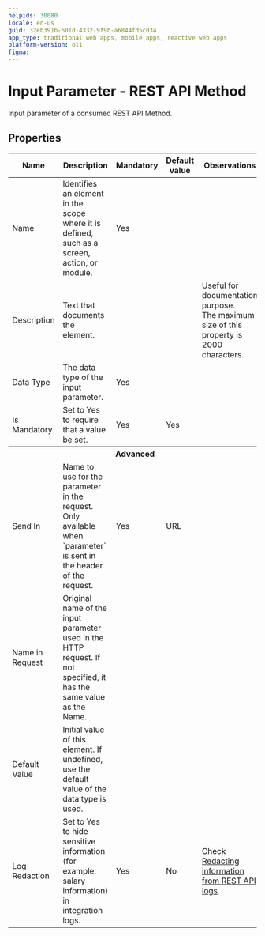 ```yaml
---
helpids: 30080
locale: en-us
guid: 32eb391b-601d-4332-9f9b-a6844fd5c034
app_type: traditional web apps, mobile apps, reactive web apps
platform-version: o11
figma:
---
```


# Input Parameter - REST API Method

Input parameter of a consumed REST API Method.

## Properties

<table markdown="1">
<thead>
<tr>
<th>Name</th>
<th>Description</th>
<th>Mandatory</th>
<th>Default value</th>
<th>Observations</th>
</tr>
</thead>
<tbody>
<tr>
<td title="Name">Name</td>
<td>Identifies an element in the scope where it is defined, such as a screen, action, or module.</td>
<td>Yes</td>
<td></td>
<td></td>
</tr>
<tr>
<td title="Description">Description</td>
<td>Text that documents the element.</td>
<td></td>
<td></td>
<td>Useful for documentation purpose.<br/>The maximum size of this property is 2000 characters.</td>
</tr>
<tr>
<td title="Type">Data Type</td>
<td>The data type of the input parameter.</td>
<td>Yes</td>
<td></td>
<td></td>
</tr>
<tr>
<td title="IsMandatory">Is Mandatory</td>
<td>Set to Yes to require that a value be set.</td>
<td>Yes</td>
<td>Yes</td>
<td></td>
</tr>
<tr>
<th colspan="5">Advanced</th>
</tr>
<tr>
<td title="InputPlacement">Send In</td>
<td>Name to use for the parameter in the request. Only available when `parameter` is sent in the header of the request.</td>
<td>Yes</td>
<td>URL</td>
<td></td>
</tr>
<tr>
<td title="Original Name">Name in Request</td>
<td>Original name of the input parameter used in the HTTP request.
If not specified, it has the same value as the Name.</td>
<td></td>
<td></td>
<td></td>
</tr>
<tr>
<td title="DefaultValue">Default Value</td>
<td>Initial value of this element. If undefined, use the default value of the data type is used.</td>
<td></td>
<td></td>
<td></td>
</tr>
<tr>
<td title="LogRedaction">Log Redaction</td>
<td>Set to Yes to hide sensitive information (for example, salary information) in integration logs.</td>
<td>Yes</td>
<td>No</td>
<td>Check <a href="https://success.outsystems.com/Documentation/11/Extensibility_and_Integration/REST/Consume_REST_APIs/Redacting_information_from_REST_API_logs">Redacting information from REST API logs</a>.</td>
</tr>
</tbody>
</table>
